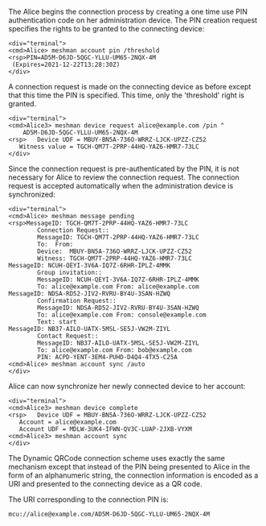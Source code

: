 
The Alice begins the connection process by creating a one time use PIN authentication code 
on her administration device. The PIN creation request specifies the rights to be granted
to the connecting device:


~~~~
<div="terminal">
<cmd>Alice> meshman account pin /threshold
<rsp>PIN=AD5M-D6JD-5QGC-YLLU-UM65-2NQX-4M
 (Expires=2021-12-22T13:28:30Z)
</div>
~~~~

A connection request is made on the connecting device as before except that this time 
the PIN is specified. This time, only the 'threshold' right is granted.


~~~~
<div="terminal">
<cmd>Alice3> meshman device request alice@example.com /pin ^
    AD5M-D6JD-5QGC-YLLU-UM65-2NQX-4M
<rsp>   Device UDF = MBUY-BN5A-736O-WRRZ-LJCK-UPZZ-CZ52
   Witness value = TGCH-QM7T-2PRP-44HQ-YAZ6-HMR7-73LC
</div>
~~~~

Since the connection request is pre-authenticated by the PIN, it is not necessary for 
Alice to review the connection request. The connection request is accepted 
automatically when the administration device is synchronized:


~~~~
<div="terminal">
<cmd>Alice> meshman message pending
<rsp>MessageID: TGCH-QM7T-2PRP-44HQ-YAZ6-HMR7-73LC
        Connection Request::
        MessageID: TGCH-QM7T-2PRP-44HQ-YAZ6-HMR7-73LC
        To:  From: 
        Device:  MBUY-BN5A-736O-WRRZ-LJCK-UPZZ-CZ52
        Witness: TGCH-QM7T-2PRP-44HQ-YAZ6-HMR7-73LC
MessageID: NCUH-QEYI-3V6A-IQ7Z-6RHR-IPLZ-4MMK
        Group invitation::
        MessageID: NCUH-QEYI-3V6A-IQ7Z-6RHR-IPLZ-4MMK
        To: alice@example.com From: alice@example.com
MessageID: NDSA-RD52-JIV2-RVRU-BY4U-3SAN-HZWQ
        Confirmation Request::
        MessageID: NDSA-RD52-JIV2-RVRU-BY4U-3SAN-HZWQ
        To: alice@example.com From: console@example.com
        Text: start
MessageID: NB37-AILO-UATX-5MSL-SE5J-VW2M-ZIYL
        Contact Request::
        MessageID: NB37-AILO-UATX-5MSL-SE5J-VW2M-ZIYL
        To: alice@example.com From: bob@example.com
        PIN: ACPD-YENT-3EM4-PUHD-D4Q4-4TX5-C25A
<cmd>Alice> meshman account sync /auto
</div>
~~~~

Alice can now synchronize her newly connected device to her account:


~~~~
<div="terminal">
<cmd>Alice3> meshman device complete
<rsp>   Device UDF = MBUY-BN5A-736O-WRRZ-LJCK-UPZZ-CZ52
   Account = alice@example.com
   Account UDF = MDLW-3UK4-IFWN-QV3C-LUAP-2JXB-VYXM
<cmd>Alice3> meshman account sync
</div>
~~~~

The Dynamic QRCode connection scheme uses exactly the same mechanism except that instead 
of the PIN being presented to Alice in the form of an alphanumeric string, the connection
information is encoded as a URI and presented to the connecting device as a QR code.

The URI corresponding to the connection PIN is:

~~~~
mcu://alice@example.com/AD5M-D6JD-5QGC-YLLU-UM65-2NQX-4M
~~~~



